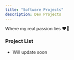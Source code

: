 ```yaml
---
title: "Software Projects"
description: Dev Projects
---
```


Where my real passion lies ❤️‍🔥

### Project List

- Will update soon
